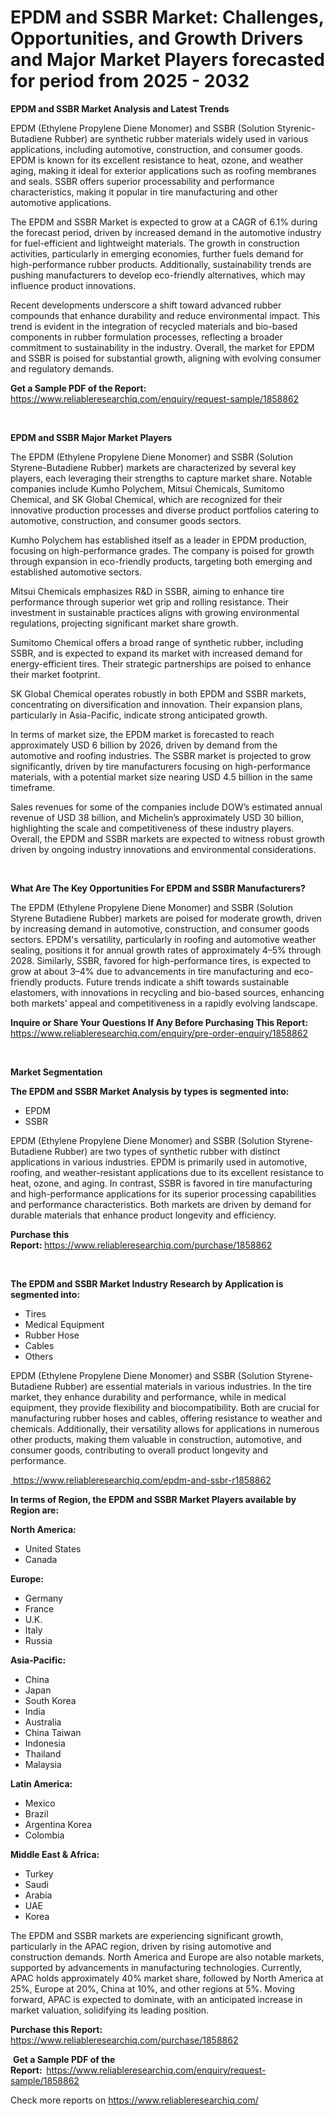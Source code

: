 <p><h1>EPDM and SSBR Market: Challenges, Opportunities, and Growth Drivers and Major Market Players forecasted for period from 2025 - 2032</h1></p><p><strong>EPDM and SSBR Market Analysis and Latest Trends</strong></p>
<p><p>EPDM (Ethylene Propylene Diene Monomer) and SSBR (Solution Styrenic-Butadiene Rubber) are synthetic rubber materials widely used in various applications, including automotive, construction, and consumer goods. EPDM is known for its excellent resistance to heat, ozone, and weather aging, making it ideal for exterior applications such as roofing membranes and seals. SSBR offers superior processability and performance characteristics, making it popular in tire manufacturing and other automotive applications.</p><p>The EPDM and SSBR Market is expected to grow at a CAGR of 6.1% during the forecast period, driven by increased demand in the automotive industry for fuel-efficient and lightweight materials. The growth in construction activities, particularly in emerging economies, further fuels demand for high-performance rubber products. Additionally, sustainability trends are pushing manufacturers to develop eco-friendly alternatives, which may influence product innovations.</p><p>Recent developments underscore a shift toward advanced rubber compounds that enhance durability and reduce environmental impact. This trend is evident in the integration of recycled materials and bio-based components in rubber formulation processes, reflecting a broader commitment to sustainability in the industry. Overall, the market for EPDM and SSBR is poised for substantial growth, aligning with evolving consumer and regulatory demands.</p></p>
<p><strong>Get a Sample PDF of the Report:&nbsp;</strong> <a href="https://www.reliableresearchiq.com/enquiry/request-sample/1858862?utm_campaign=1837&utm_medium=2&utm_source=Github&utm_content=ia&utm_term=03022025&utm_id=epdm-and-ssbr">https://www.reliableresearchiq.com/enquiry/request-sample/1858862</a></p>
<p>&nbsp;</p>
<p><strong>EPDM and SSBR Major Market Players</strong></p>
<p><p>The EPDM (Ethylene Propylene Diene Monomer) and SSBR (Solution Styrene-Butadiene Rubber) markets are characterized by several key players, each leveraging their strengths to capture market share. Notable companies include Kumho Polychem, Mitsui Chemicals, Sumitomo Chemical, and SK Global Chemical, which are recognized for their innovative production processes and diverse product portfolios catering to automotive, construction, and consumer goods sectors.</p><p>Kumho Polychem has established itself as a leader in EPDM production, focusing on high-performance grades. The company is poised for growth through expansion in eco-friendly products, targeting both emerging and established automotive sectors.</p><p>Mitsui Chemicals emphasizes R&D in SSBR, aiming to enhance tire performance through superior wet grip and rolling resistance. Their investment in sustainable practices aligns with growing environmental regulations, projecting significant market share growth.</p><p>Sumitomo Chemical offers a broad range of synthetic rubber, including SSBR, and is expected to expand its market with increased demand for energy-efficient tires. Their strategic partnerships are poised to enhance their market footprint.</p><p>SK Global Chemical operates robustly in both EPDM and SSBR markets, concentrating on diversification and innovation. Their expansion plans, particularly in Asia-Pacific, indicate strong anticipated growth.</p><p>In terms of market size, the EPDM market is forecasted to reach approximately USD 6 billion by 2026, driven by demand from the automotive and roofing industries. The SSBR market is projected to grow significantly, driven by tire manufacturers focusing on high-performance materials, with a potential market size nearing USD 4.5 billion in the same timeframe.</p><p>Sales revenues for some of the companies include DOW’s estimated annual revenue of USD 38 billion, and Michelin’s approximately USD 30 billion, highlighting the scale and competitiveness of these industry players. Overall, the EPDM and SSBR markets are expected to witness robust growth driven by ongoing industry innovations and environmental considerations.</p></p>
<p>&nbsp;</p>
<p><strong>What Are The Key Opportunities For EPDM and SSBR Manufacturers?</strong></p>
<p><p>The EPDM (Ethylene Propylene Diene Monomer) and SSBR (Solution Styrene Butadiene Rubber) markets are poised for moderate growth, driven by increasing demand in automotive, construction, and consumer goods sectors. EPDM's versatility, particularly in roofing and automotive weather sealing, positions it for annual growth rates of approximately 4–5% through 2028. Similarly, SSBR, favored for high-performance tires, is expected to grow at about 3–4% due to advancements in tire manufacturing and eco-friendly products. Future trends indicate a shift towards sustainable elastomers, with innovations in recycling and bio-based sources, enhancing both markets’ appeal and competitiveness in a rapidly evolving landscape.</p></p>
<p><strong>Inquire or Share Your Questions If Any Before Purchasing This Report:</strong> <a href="https://www.reliableresearchiq.com/enquiry/pre-order-enquiry/1858862?utm_campaign=1837&utm_medium=2&utm_source=Github&utm_content=ia&utm_term=03022025&utm_id=epdm-and-ssbr">https://www.reliableresearchiq.com/enquiry/pre-order-enquiry/1858862</a></p>
<p>&nbsp;</p>
<p><strong>Market Segmentation</strong></p>
<p><strong>The EPDM and SSBR Market Analysis by types is segmented into:</strong></p>
<p><ul><li>EPDM</li><li>SSBR</li></ul></p>
<p><p>EPDM (Ethylene Propylene Diene Monomer) and SSBR (Solution Styrene-Butadiene Rubber) are two types of synthetic rubber with distinct applications in various industries. EPDM is primarily used in automotive, roofing, and weather-resistant applications due to its excellent resistance to heat, ozone, and aging. In contrast, SSBR is favored in tire manufacturing and high-performance applications for its superior processing capabilities and performance characteristics. Both markets are driven by demand for durable materials that enhance product longevity and efficiency.</p></p>
<p><strong>Purchase this Report:&nbsp;</strong><a href="https://www.reliableresearchiq.com/purchase/1858862?utm_campaign=1837&utm_medium=2&utm_source=Github&utm_content=ia&utm_term=03022025&utm_id=epdm-and-ssbr">https://www.reliableresearchiq.com/purchase/1858862</a></p>
<p>&nbsp;</p>
<p><strong>The EPDM and SSBR Market Industry Research by Application is segmented into:</strong></p>
<p><ul><li>Tires</li><li>Medical Equipment</li><li>Rubber Hose</li><li>Cables</li><li>Others</li></ul></p>
<p><p>EPDM (Ethylene Propylene Diene Monomer) and SSBR (Solution Styrene-Butadiene Rubber) are essential materials in various industries. In the tire market, they enhance durability and performance, while in medical equipment, they provide flexibility and biocompatibility. Both are crucial for manufacturing rubber hoses and cables, offering resistance to weather and chemicals. Additionally, their versatility allows for applications in numerous other products, making them valuable in construction, automotive, and consumer goods, contributing to overall product longevity and performance.</p></p>
<p><a href="https://www.reliableresearchiq.com/epdm-and-ssbr-r1858862?utm_campaign=1837&utm_medium=2&utm_source=Github&utm_content=ia&utm_term=03022025&utm_id=epdm-and-ssbr">&nbsp;https://www.reliableresearchiq.com/epdm-and-ssbr-r1858862</a></p>
<p><strong>In terms of Region, the EPDM and SSBR Market Players available by Region are:</strong></p>
<p>
    <p> <strong> North America: </strong>
        <ul>
            <li>United States</li>
            <li>Canada</li>
        </ul>
        </p> 
    <p> <strong> Europe: </strong>
        <ul>
            <li>Germany</li>
            <li>France</li>
            <li>U.K.</li>
            <li>Italy</li>
            <li>Russia</li>
        </ul>
        </p> 
    <p> <strong> Asia-Pacific: </strong>
        <ul>
            <li>China</li>
            <li>Japan</li>
            <li>South Korea</li>
            <li>India</li>
            <li>Australia</li>
            <li>China Taiwan</li>
            <li>Indonesia</li>
            <li>Thailand</li>
            <li>Malaysia</li>
        </ul>
        </p> 
    <p> <strong> Latin America: </strong>
        <ul>
            <li>Mexico</li>
            <li>Brazil</li>
            <li>Argentina Korea</li>
            <li>Colombia</li>
        </ul>
        </p> 
    <p> <strong> Middle East & Africa: </strong>
        <ul>
            <li>Turkey</li>
            <li>Saudi</li>
            <li>Arabia</li>
            <li>UAE</li>
            <li>Korea</li>
        </ul>
    </p>
    </p>
<p><p>The EPDM and SSBR markets are experiencing significant growth, particularly in the APAC region, driven by rising automotive and construction demands. North America and Europe are also notable markets, supported by advancements in manufacturing technologies. Currently, APAC holds approximately 40% market share, followed by North America at 25%, Europe at 20%, China at 10%, and other regions at 5%. Moving forward, APAC is expected to dominate, with an anticipated increase in market valuation, solidifying its leading position.</p></p>
<p><strong>Purchase this Report: </strong><a href="https://www.reliableresearchiq.com/purchase/1858862?utm_campaign=1837&utm_medium=2&utm_source=Github&utm_content=ia&utm_term=03022025&utm_id=epdm-and-ssbr">https://www.reliableresearchiq.com/purchase/1858862</a></p>
<p>&nbsp;<strong>Get a Sample PDF of the Report:&nbsp;&nbsp;</strong><a href="https://www.reliableresearchiq.com/enquiry/request-sample/1858862?utm_campaign=1837&utm_medium=2&utm_source=Github&utm_content=ia&utm_term=03022025&utm_id=epdm-and-ssbr">https://www.reliableresearchiq.com/enquiry/request-sample/1858862</a></p>
<p><strong></strong></p>
<p>Check more reports on <a href="https://www.reliableresearchiq.com/?utm_campaign=1837&utm_medium=2&utm_source=Github&utm_content=ia&utm_term=03022025&utm_id=epdm-and-ssbr">https://www.reliableresearchiq.com/</a></p>